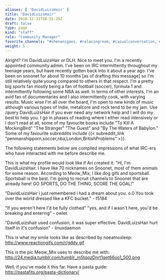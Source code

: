 ```yaml
---
aliases: [ 'DavidLuizsHair' ]
title: "DavidLuizsHair"
date: 2018-12-31T08:55:29Z
draft: false
type: page
kind: "staff"
role: "Community Manager"
favorite_channels: "#shenanigans, #relaxingroom, #casualconversation, #fuckduck, #conversations"
weight: 5
---
```


Alright? I'm DavidLuizsHair or DLH. Nice to meet you. I'm a recently appointed community admin. I've been on IRC intermittently throughout my teenage years, but have recently gotten back into it about a year ago. I've been on snoonet for about 10 months [as of drafting this message] so I'm still relatively quite young compared to others in that respect. I'm a pretty big sports fan mostly being a fan of football (soccer), formula 1 and intermittently following some NBA as well. In terms of other interests, I'm an avid fan of documentaries and I also intermittently cook, with varying results. Music wise I'm all over the board, I'm open to new kinds of music although various types of Indie, metalcore and rock tend to be my jam. Use /query DavidLuizsHair if you ever need any network help and I will do my best to help you. I go in phases of reading where I either read intensively or I don't read at all, some of my favourite books include "To Kill A MockingBird" "The Stranger" "The Guest" and "By The Waters of Babylon." Some of my favourite subreddits include {{< subreddit_link "penmanshipporn,soccer,nba,London,BritishProblems" >}}.


The following statements below are compiled impressions of what IRC-ers who have interacted with me before describe me.

This is what my profile would look like if Ari created it: "Hi, I'm DavidLuizsHair.  I have like 70 nicknames on Snoonet, most of them animals for some reason.  According to Meow_Mix, I like dog gifs and sportsball.  Sportsball is the best.  I'm going to recruit channels to Snoonet that are already here! GO SPORTS, DO THE THING, SCORE THE GOAL!"

"DavidLuizsHair i just remembered i had a dream about you. o.0 You took over the world dressed like a KFC bucket." - f5184

"If you weren't here I'd be fully clothed" "yes, and if I wasn't here, you'd be breaking and entering" - owlet

"DavidLuizshair used confusion, it was super effective. DavidLuizsHair hurt itself in it's confusion" - linuxdaemon

This is what my smile looks like as described by noeatnosleep: http://www.reactiongifs.com/r/gddy.gif

This is the pic Meow_Mix uses to describe me with: http://24.media.tumblr.com/tumblr_m5tqqzDnrt1qet66oo1_500.png

Well, if you've made it this far. Have a pasta guide: http://pastafits.org/pasta-dictionary/
